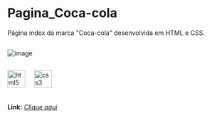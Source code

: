 # Pagina_Coca-cola
Página index da marca "Coca-cola" desenvolvida em HTML e CSS. 

##

![image](https://github.com/JheniferRibeiro/Pagina_Coca-cola/assets/111551364/3cbdbe80-e020-4e96-ae82-c4fef74c9b12)


##

<div align="left">
  <img src="https://cdn.jsdelivr.net/gh/devicons/devicon/icons/html5/html5-original.svg" height="40" alt="html5 logo"  />
  <img width="12" />
  <img src="https://cdn.jsdelivr.net/gh/devicons/devicon/icons/css3/css3-original.svg" height="40" alt="css3 logo"  />
  <img width="12" />
</div>
<br>

**Link:** <i>[Clique aqui](https://www.youtube.com/watch?v=G4gzPVE2N0U) <br>
